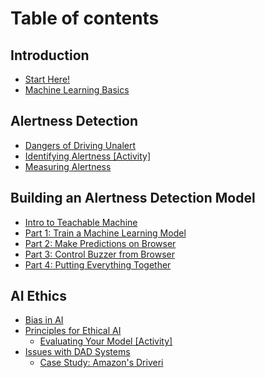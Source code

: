 # Table of contents

## Introduction

* [Start Here!](README.md)
* [Machine Learning Basics](introduction/machine-learning-basics.md)

## Alertness Detection

* [Dangers of Driving Unalert](alertness-detection/dangers-of-driving-unalert.md)
* [Identifying Alertness \[Activity\]](alertness-detection/identifying-alertness-activity.md)
* [Measuring Alertness](alertness-detection/measuring-alertness.md)

## Building an Alertness Detection Model

* [Intro to Teachable Machine](building-an-alertness-detection-model/intro-to-teachable-machine.md)
* [Part 1: Train a Machine Learning Model](building-an-alertness-detection-model/part-1-train-a-machine-learning-model.md)
* [Part 2: Make Predictions on Browser](building-an-alertness-detection-model/part-2-make-predictions-on-browser.md)
* [Part 3: Control Buzzer from Browser](building-an-alertness-detection-model/part-3-control-buzzer-from-browser.md)
* [Part 4: Putting Everything Together](building-an-alertness-detection-model/part-4-putting-everything-together.md)

## AI Ethics

* [Bias in AI](ai-ethics/bias-in-ai.md)
* [Principles for Ethical AI](ai-ethics/principles-for-ethical-ai/README.md)
  * [Evaluating Your Model \[Activity\]](ai-ethics/principles-for-ethical-ai/evaluating-your-model-activity.md)
* [Issues with DAD Systems](ai-ethics/issues-with-dad-systems/README.md)
  * [Case Study: Amazon's Driveri](ai-ethics/issues-with-dad-systems/case-study-amazons-driveri.md)
